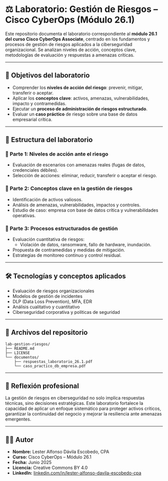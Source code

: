 # ⚖️ Laboratorio: Gestión de Riesgos – Cisco CyberOps (Módulo 26.1)

Este repositorio documenta el laboratorio correspondiente al **módulo 26.1 del curso Cisco CyberOps Associate**, centrado en los fundamentos y procesos de gestión de riesgos aplicados a la ciberseguridad organizacional. Se analizan niveles de acción, conceptos clave, metodologías de evaluación y respuestas a amenazas críticas.

---

## 🎯 Objetivos del laboratorio

- Comprender los **niveles de acción del riesgo**: prevenir, mitigar, transferir o aceptar.
- Aplicar los **conceptos clave**: activos, amenazas, vulnerabilidades, impacto y contramedidas.
- Ejecutar un **proceso de administración de riesgos estructurado**.
- Evaluar un **caso práctico** de riesgo sobre una base de datos empresarial crítica.

---

## 🧩 Estructura del laboratorio

### 🔹 Parte 1: Niveles de acción ante el riesgo

- Evaluación de escenarios con amenazas reales (fugas de datos, credenciales débiles).
- Selección de acciones: eliminar, reducir, transferir o aceptar el riesgo.

### 🔹 Parte 2: Conceptos clave en la gestión de riesgos

- Identificación de activos valiosos.
- Análisis de amenazas, vulnerabilidades, impactos y controles.
- Estudio de caso: empresa con base de datos crítica y vulnerabilidades operativas.

### 🔹 Parte 3: Procesos estructurados de gestión

- Evaluación cuantitativa de riesgos:
  - Violación de datos, ransomware, fallo de hardware, inundación.
- Propuesta de contramedidas y medidas de mitigación.
- Estrategias de monitoreo continuo y control residual.

---

## 🛠 Tecnologías y conceptos aplicados

- Evaluación de riesgos organizacionales
- Modelos de gestión de incidentes
- DLP (Data Loss Prevention), MFA, EDR
- Análisis cualitativo y cuantitativo
- Ciberseguridad corporativa y políticas de seguridad

---

## 📁 Archivos del repositorio

```
lab-gestion-riesgos/
├── README.md
├── LICENSE
└── documentos/
    ├── respuestas_laboratorio_26.1.pdf
    └── caso_practico_db_empresa.pdf
```

---

## 🧠 Reflexión profesional

La gestión de riesgos en ciberseguridad no solo implica respuestas técnicas, sino decisiones estratégicas. Este laboratorio fortalece la capacidad de aplicar un enfoque sistemático para proteger activos críticos, garantizar la continuidad del negocio y mejorar la resiliencia ante amenazas emergentes.

---

## 👨‍💻 Autor

- **Nombre:** Lester Alfonso Dávila Escobedo, CPA  
- **Curso:** Cisco CyberOps – Módulo 26.1  
- **Fecha:** Junio 2025  
- **Licencia:** Creative Commons BY 4.0  
- **LinkedIn:** [linkedin.com/in/lester-alfonso-davila-escobedo-cpa](https://www.linkedin.com/in/lester-alfonso-davila-escobedo-cpa)
